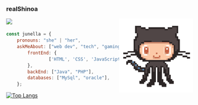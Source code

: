 ### realShinoa
<img align='right' src="https://raw.githubusercontent.com/iCharlesZ/FigureBed/master/img/octocat.gif" width="200">

![](https://komarev.com/ghpvc/?username=realShinoa&color=lightgrey)
```javascript
const junella = {
    pronouns: "she" | "her",
    askMeAbout: ["web dev", "tech", "gaming"],
        frontEnd: {
                ['HTML', 'CSS', 'JavaScript', 'ReactJS', 'Boostrap']
        },
        backEnd: ["Java", "PHP"],
        databases: ["MySql", "oracle"],
    };
```
[![Top Langs](https://github-readme-stats.vercel.app/api/top-langs/?username=realShinoa)](https://github.com/anuraghazra/github-readme-stats)

